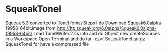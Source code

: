 # SqueakTonel
Squeak 5.3 converted to Tonel fomat
Steps I do
Download Squeak6.0alpha-19958-64bit.image from http://ftp.squeak.org/6.0alpha/Squeak6.0alpha-19958-64bit/
Load TonelWriter.2.cs into and do Object new createSources in a Workspace
Open Terminal and do tar -czvf SqueakTonel.tar.gz SqueakTonel for have a compressed file
